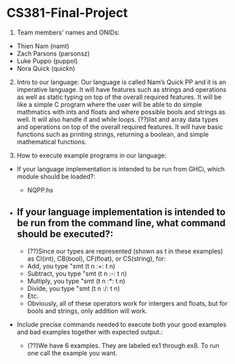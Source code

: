 # CS381-Final-Project

1. Team members' names and ONIDs:
  - Thien Nam (namt)
  - Zach Parsons (parsonsz)
  - Luke Puppo (puppol)
  - Nora Quick (quickn)

2. Intro to our language:
  Our language is called Nam’s Quick PP and it is an imperative language. It will have features such as strings and operations as well as static typing on top of the overall required features. It will be like a simple C program where the user will be able to do simple mathmatics with ints and floats and where possible bools and strings as well. It will also handle if and while loops.
(??)list and array data types and operations on top of the overall required features. It will have basic functions such as printing strings, returning a boolean, and simple mathematical functions.

3. How to execute example programs in our language:
  - If your language implementation is intended to be run from GHCi, which module should be loaded?:
      - NQPP.hs
  - If your language implementation is intended to be run from the command line, what command should be executed?:
      - 
      - (??)Since our types are represented (shown as t in these examples) as CI(int), CB(bool), CF(float), or CS(string), for:
      - Add, you type "smt (t n :+: t n)
      - Subtract, you type "smt (t n :-: t n)
      - Multiply, you type "smt (t n :*: t n)
      - Divide, you type "smt (t n :/: t n)
      - Etc.
      - Obviously, all of these operators work for intergers and floats, but for bools and strings, only addition will work.

  - Include precise commands needed to execute both your good examples and bad examples together with expected output.:
  	- (??)We have 6 examples. They are labeled ex1 through ex8. To run one call the example you want.
 
    
